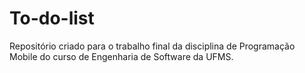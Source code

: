 # To-do-list
Repositório criado para o trabalho final da disciplina de Programação Mobile do curso de Engenharia de Software da UFMS. 
